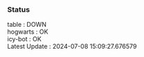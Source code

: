 ### Status


table : DOWN  
hogwarts : OK  
icy-bot : OK  
Latest Update : 2024-07-08 15:09:27.676579
